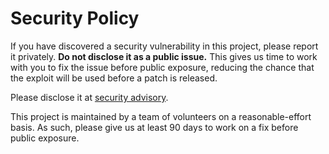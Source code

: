 # Security Policy

If you have discovered a security vulnerability in this project, please report it privately. **Do not disclose it as a public issue.** This gives us time to work with you to fix the issue before public exposure, reducing the chance that the exploit will be used before a patch is released.

Please disclose it at [security advisory](https://github.com/RustCrypto/utils/security/advisories/new).

This project is maintained by a team of volunteers on a reasonable-effort basis. As such, please give us at least 90 days to work on a fix before public exposure.
